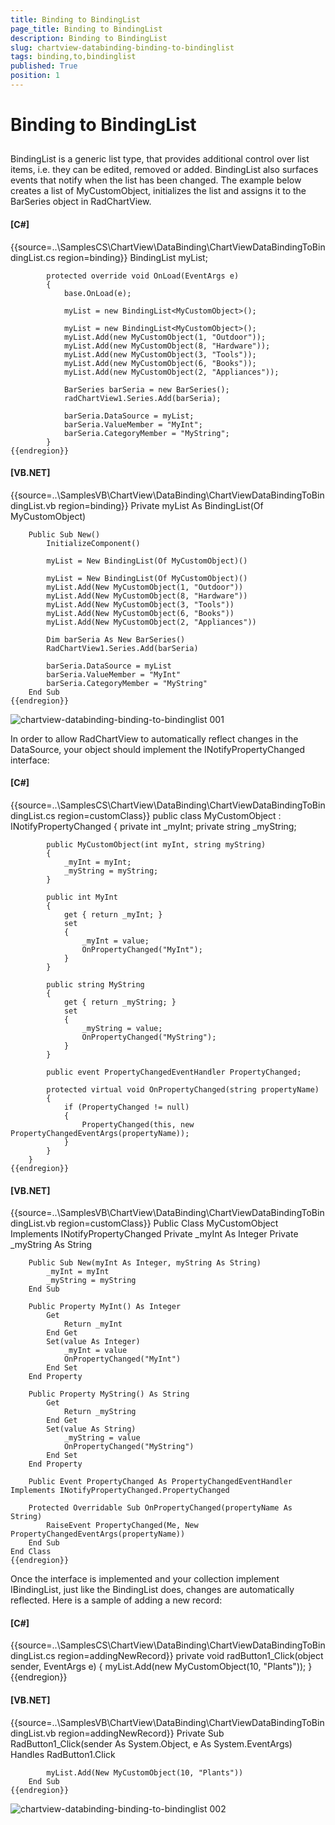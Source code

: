 ```yaml
---
title: Binding to BindingList
page_title: Binding to BindingList
description: Binding to BindingList
slug: chartview-databinding-binding-to-bindinglist
tags: binding,to,bindinglist
published: True
position: 1
---
```


# Binding to BindingList



## 

BindingList is a generic list type, that provides additional control over list items, i.e. they can be edited, removed or added.
          BindingList also surfaces events that notify when the list has been changed. The example below creates a list of MyCustomObject,
          initializes the list and assigns it to the BarSeries object in RadChartView.
        

#### __[C#]__

{{source=..\SamplesCS\ChartView\DataBinding\ChartViewDataBindingToBindingList.cs region=binding}}
	        BindingList<MyCustomObject> myList;
	
	        protected override void OnLoad(EventArgs e)
	        {
	            base.OnLoad(e);
	
	            myList = new BindingList<MyCustomObject>();
	
	            myList = new BindingList<MyCustomObject>();
	            myList.Add(new MyCustomObject(1, "Outdoor"));
	            myList.Add(new MyCustomObject(8, "Hardware"));
	            myList.Add(new MyCustomObject(3, "Tools"));
	            myList.Add(new MyCustomObject(6, "Books"));
	            myList.Add(new MyCustomObject(2, "Appliances"));
	
	            BarSeries barSeria = new BarSeries();
	            radChartView1.Series.Add(barSeria);
	
	            barSeria.DataSource = myList;
	            barSeria.ValueMember = "MyInt";
	            barSeria.CategoryMember = "MyString";
	        }
	{{endregion}}



#### __[VB.NET]__

{{source=..\SamplesVB\ChartView\DataBinding\ChartViewDataBindingToBindingList.vb region=binding}}
	    Private myList As BindingList(Of MyCustomObject)
	
	    Public Sub New()
	        InitializeComponent()
	
	        myList = New BindingList(Of MyCustomObject)()
	
	        myList = New BindingList(Of MyCustomObject)()
	        myList.Add(New MyCustomObject(1, "Outdoor"))
	        myList.Add(New MyCustomObject(8, "Hardware"))
	        myList.Add(New MyCustomObject(3, "Tools"))
	        myList.Add(New MyCustomObject(6, "Books"))
	        myList.Add(New MyCustomObject(2, "Appliances"))
	
	        Dim barSeria As New BarSeries()
	        RadChartView1.Series.Add(barSeria)
	
	        barSeria.DataSource = myList
	        barSeria.ValueMember = "MyInt"
	        barSeria.CategoryMember = "MyString"
	    End Sub
	{{endregion}}

![chartview-databinding-binding-to-bindinglist 001](images/chartview-databinding-binding-to-bindinglist001.png)

In order to allow RadChartView to automatically reflect changes in the DataSource, your object should implement the INotifyPropertyChanged interface:
        

#### __[C#]__

{{source=..\SamplesCS\ChartView\DataBinding\ChartViewDataBindingToBindingList.cs region=customClass}}
	    public class MyCustomObject : INotifyPropertyChanged
	    {
	        private int _myInt;
	        private string _myString;
	
	        public MyCustomObject(int myInt, string myString)
	        {
	            _myInt = myInt;
	            _myString = myString;
	        }
	
	        public int MyInt
	        {
	            get { return _myInt; }
	            set
	            {
	                _myInt = value;
	                OnPropertyChanged("MyInt");
	            }
	        }
	
	        public string MyString
	        {
	            get { return _myString; }
	            set
	            {
	                _myString = value;
	                OnPropertyChanged("MyString");
	            }
	        }
	
	        public event PropertyChangedEventHandler PropertyChanged;
	
	        protected virtual void OnPropertyChanged(string propertyName)
	        {
	            if (PropertyChanged != null)
	            {
	                PropertyChanged(this, new PropertyChangedEventArgs(propertyName));
	            }
	        }
	    }
	{{endregion}}



#### __[VB.NET]__

{{source=..\SamplesVB\ChartView\DataBinding\ChartViewDataBindingToBindingList.vb region=customClass}}
	Public Class MyCustomObject
	    Implements INotifyPropertyChanged
	    Private _myInt As Integer
	    Private _myString As String
	
	    Public Sub New(myInt As Integer, myString As String)
	        _myInt = myInt
	        _myString = myString
	    End Sub
	
	    Public Property MyInt() As Integer
	        Get
	            Return _myInt
	        End Get
	        Set(value As Integer)
	            _myInt = value
	            OnPropertyChanged("MyInt")
	        End Set
	    End Property
	
	    Public Property MyString() As String
	        Get
	            Return _myString
	        End Get
	        Set(value As String)
	            _myString = value
	            OnPropertyChanged("MyString")
	        End Set
	    End Property
	
	    Public Event PropertyChanged As PropertyChangedEventHandler Implements INotifyPropertyChanged.PropertyChanged
	
	    Protected Overridable Sub OnPropertyChanged(propertyName As String)
	        RaiseEvent PropertyChanged(Me, New PropertyChangedEventArgs(propertyName))
	    End Sub
	End Class
	{{endregion}}



Once the interface is implemented and your collection implement IBindingList, just like the BindingList does, changes are automatically reflected.
        	Here is a sample of adding a new record:
        

#### __[C#]__

{{source=..\SamplesCS\ChartView\DataBinding\ChartViewDataBindingToBindingList.cs region=addingNewRecord}}
	        private void radButton1_Click(object sender, EventArgs e)
	        {
	            myList.Add(new MyCustomObject(10, "Plants"));
	        }
	{{endregion}}



#### __[VB.NET]__

{{source=..\SamplesVB\ChartView\DataBinding\ChartViewDataBindingToBindingList.vb region=addingNewRecord}}
	    Private Sub RadButton1_Click(sender As System.Object, e As System.EventArgs) Handles RadButton1.Click
	
	        myList.Add(New MyCustomObject(10, "Plants"))
	    End Sub
	{{endregion}}

![chartview-databinding-binding-to-bindinglist 002](images/chartview-databinding-binding-to-bindinglist002.png)
